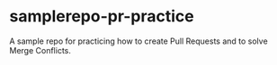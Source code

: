 # samplerepo-pr-practice
A sample repo for practicing how to create Pull Requests and to solve Merge Conflicts.